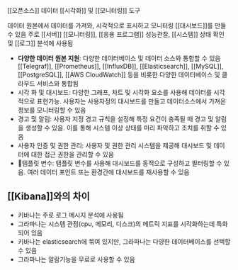 [[오픈소스]] 데이터 [[시각화]] 및 [[모니터링]] 도구

데이터 원본에서 데이터를 가져와, 시각적으로 표시하고 모니터링 [[대시보드]]를 만들 수 있음
주로 [[서버]] [[모니터링]], [[응용 프로그램]] 성능관찰, [[시스템]] 상태 확인 및 [[로그]] 분석에 사용됨

- **다양한 데이터 원본 지원**: 다양한 데이터베이스 및 데이터 소스와 통합할 수 있음
  [[Telegraf]], [[Prometheus]], [[InfluxDB]], [[Elasticsearch]], [[MySQL]], [[PostgreSQL]], [[AWS CloudWatch]] 등을 비롯한 다양한 데이터베이스 및 클라우드 서비스와 통합됨
- 시각 화 및 대시보드: 다양한 그래프, 차트 및 시각화 요소를 사용해 데이터를 시각적으로 표현가능. 사용자는 사용자정의 대시보드를 만들고 데이터소스에서 가져온 정보를 모니터링할 수 있음
- 경고 및 알림: 사용자 지정 경고 규칙을 설정해 특정 요건이 충족될 때 경고 및 알림을 생성할 수 있음. 이를 통해 시스템 이상 상태를 미리 파악하고 조치를 취할 수 있음
- 사용자 인증 및 권한 관리: 사용자 및 권한 관리 시스템을 제공해 대시보드 및 데이터에 대한 접근 권한을 관리할 수 있음
- 템플릿 변수: 탬플릿 변수를 사용해 대시보드를 동적으로 구성하고 필터링할 수 있음. 여러 데이터 포인트 또는 환경간에 대시보드를 재사용할 수 있음

## [[Kibana]]와의 차이

- 키바나는 주로 로그 메시지 분석에 사용됨
- 그라파나는 시스템 관점(cpu, 메모리, 디스크)의 메트릭 지표를 시각화하는데 특화되어 있음
- 키바나는 elasticsearch에 묶여 있지만, 그라파나는 다양한 데이터베이스를 선택할 수 있음
- 그라파나는 알람기능을 무료로 사용할 수 있음